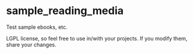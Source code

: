 # sample_reading_media
Test sample ebooks, etc.


LGPL license, so feel free to use in/with your projects. If you modify them, share your changes.
